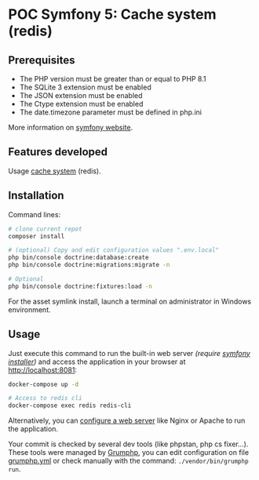 # POC Symfony 5: Cache system (redis)
## Prerequisites

* The PHP version must be greater than or equal to PHP 8.1
* The SQLite 3 extension must be enabled
* The JSON extension must be enabled
* The Ctype extension must be enabled
* The date.timezone parameter must be defined in php.ini

More information on [symfony website](https://symfony.com/doc/5.4/reference/requirements.html).

## Features developed
Usage [cache system](https://symfony.com/doc/current/cache.html#cache-configuration-with-frameworkbundle) (redis).

## Installation
Command lines:

```bash
# clone current repot
composer install

# (optional) Copy and edit configuration values ".env.local"
php bin/console doctrine:database:create
php bin/console doctrine:migrations:migrate -n

# Optional
php bin/console doctrine:fixtures:load -n
```

For the asset symlink install, launch a terminal on administrator in Windows environment.

## Usage
Just execute this command to run the built-in web server _(require [symfony installer](https://symfony.com/download))_ and access the application in your browser at <http://localhost:8081>:

```bash
docker-compose up -d

# Access to redis cli
docker-compose exec redis redis-cli
```

Alternatively, you can [configure a web server](https://symfony.com/doc/current/cookbook/configuration/web_server_configuration.html) like Nginx or Apache to run the application.

Your commit is checked by several dev tools (like phpstan, php cs fixer...). These tools were managed by [Grumphp](https://github.com/phpro/grumphp), you can edit configuration on file [grumphp.yml](./grumphp.yml) or check manually with the command: `./vendor/bin/grumphp run`.